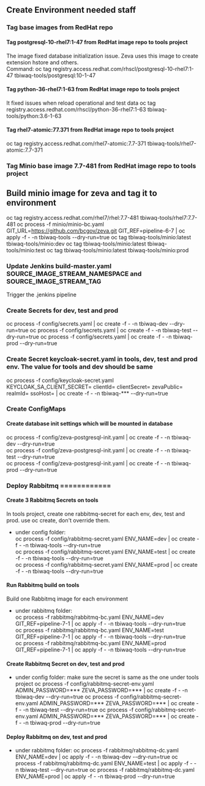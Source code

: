 ## Create Environment needed staff

### Tag base images from RedHat repo

#### Tag postgresql-10-rhel7:1-47 from RedHat image repo to tools project
The image fixed database initialization issue. Zeva uses this image to create extension hstore and others.  
Command: oc tag registry.access.redhat.com/rhscl/postgresql-10-rhel7:1-47 tbiwaq-tools/postgresql:10-1-47

#### Tag python-36-rhel7:1-63 from RedHat image repo to tools project
It fixed issues when reload operational and test data
oc tag registry.access.redhat.com/rhscl/python-36-rhel7:1-63 tbiwaq-tools/python:3.6-1-63

#### Tag rhel7-atomic:77.371 from RedHat image repo to tools project
oc tag registry.access.redhat.com/rhel7-atomic:7.7-371 tbiwaq-tools/rhel7-atomic:7.7-371

### Tag Minio base image 7.7-481 from RedHat image repo to tools project
## Build minio image for zeva and tag it to environment
oc tag registry.access.redhat.com/rhel7/rhel:7.7-481 tbiwaq-tools/rhel7:7.7-481
oc process -f minio/minio-bc.yaml GIT_URL=https://github.com/bcgov/zeva.git GIT_REF=pipeline-6-7 | oc apply -f - -n tbiwaq-tools --dry-run=true
oc tag tbiwaq-tools/minio:latest tbiwaq-tools/minio:dev
oc tag tbiwaq-tools/minio:latest tbiwaq-tools/minio:test
oc tag tbiwaq-tools/minio:latest tbiwaq-tools/minio:prod

### Update Jenkins build-master.yaml SOURCE_IMAGE_STREAM_NAMESPACE and SOURCE_IMAGE_STREAM_TAG
Trigger the .jenkins pipeline


### Create Secrets for dev, test and prod
oc process -f config/secrets.yaml | oc create -f - -n tbiwaq-dev --dry-run=true
oc process -f config/secrets.yaml | oc create -f - -n tbiwaq-test --dry-run=true
oc process -f config/secrets.yaml | oc create -f - -n tbiwaq-prod --dry-run=true

### Create Secret keycloak-secret.yaml in tools, dev, test and prod env. The value for tools and dev should be same
oc process -f config/keycloak-secret.yaml KEYCLOAK_SA_CLIENT_SECRET= clientId= clientSecret= zevaPublic= realmId= ssoHost= | oc create -f - -n tbiwaq-*** --dry-run=true

### Create ConfigMaps
#### Create database init settings which will be mounted in database
oc process -f config/zeva-postgresql-init.yaml | oc create -f - -n tbiwaq-dev --dry-run=true  
oc process -f config/zeva-postgresql-init.yaml | oc create -f - -n tbiwaq-test --dry-run=true  
oc process -f config/zeva-postgresql-init.yaml | oc create -f - -n tbiwaq-prod --dry-run=true  

### Deploy Rabbitmq ============

#### Create 3 Rabbitmq Secrets on tools
In tools project, create one rabbitmq-secret for each env, dev, test and prod. use oc create, don't override them.
* under config folder:  
oc process -f config/rabbitmq-secret.yaml ENV_NAME=dev | oc create -f - -n tbiwaq-tools --dry-run=true  
oc process -f config/rabbitmq-secret.yaml ENV_NAME=test | oc create -f - -n tbiwaq-tools --dry-run=true  
oc process -f config/rabbitmq-secret.yaml ENV_NAME=prod | oc create -f - -n tbiwaq-tools --dry-run=true  

#### Run Rabbitmq build on tools
Build one Rabbitmq image for each environment
* under rabbitmq folder:  
oc process -f rabbitmq/rabbitmq-bc.yaml ENV_NAME=dev GIT_REF=pipeline-7-1 | oc apply -f - -n tbiwaq-tools --dry-run=true  
oc process -f rabbitmq/rabbitmq-bc.yaml ENV_NAME=test GIT_REF=pipeline-7-1 | oc apply -f - -n tbiwaq-tools --dry-run=true  
oc process -f rabbitmq/rabbitmq-bc.yaml ENV_NAME=prod GIT_REF=pipeline-7-1 | oc apply -f - -n tbiwaq-tools --dry-run=true  

#### Create Rabbitmq Secret on dev, test and prod
* under config folder: make sure the secret is same as the one under tools project
oc process -f config/rabbitmq-secret-env.yaml ADMIN_PASSWORD=*** ZEVA_PASSWORD=*** | oc create -f - -n tbiwaq-dev --dry-run=true
oc process -f config/rabbitmq-secret-env.yaml ADMIN_PASSWORD=*** ZEVA_PASSWORD=*** | oc create -f - -n tbiwaq-test --dry-run=true
oc process -f config/rabbitmq-secret-env.yaml ADMIN_PASSWORD=*** ZEVA_PASSWORD=*** | oc create -f - -n tbiwaq-prod --dry-run=true

#### Deploy Rabbitmq on dev, test and prod
* under rabbitmq folder:
oc process -f rabbitmq/rabbitmq-dc.yaml ENV_NAME=dev | oc apply -f - -n tbiwaq-dev --dry-run=true
oc process -f rabbitmq/rabbitmq-dc.yaml ENV_NAME=test | oc apply -f - -n tbiwaq-test --dry-run=true
oc process -f rabbitmq/rabbitmq-dc.yaml ENV_NAME=prod | oc apply -f - -n tbiwaq-prod --dry-run=true



